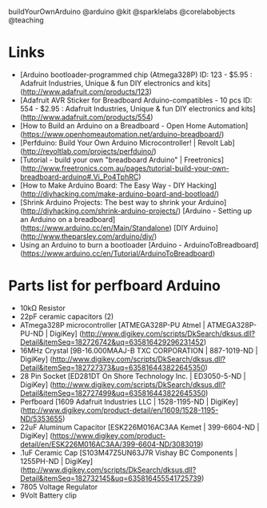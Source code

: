 buildYourOwnArduino
@arduino @kit @sparklelabs @corelabobjects @teaching

# Links

+ [Arduino bootloader-programmed chip (Atmega328P) ID: 123 - $5.95 : Adafruit Industries, Unique & fun DIY electronics and kits] (http://www.adafruit.com/products/123)
+ [Adafruit AVR Sticker for Breadboard Arduino-compatibles - 10 pcs ID: 554 - $2.95 : Adafruit Industries, Unique & fun DIY electronics and kits] (http://www.adafruit.com/products/554)
+ [How to Build an Arduino on a Breadboard - Open Home Automation] (https://www.openhomeautomation.net/arduino-breadboard/)
+ [Perfduino: Build Your Own Arduino Microcontroller! | Revolt Lab] (http://revoltlab.com/projects/perfduino/)
+ [Tutorial - build your own "breadboard Arduino" | Freetronics] (http://www.freetronics.com.au/pages/tutorial-build-your-own-breadboard-arduino#.Vi_Po4TphRC)
+ [How to Make Arduino Board: The Easy Way - DIY Hacking] (http://diyhacking.com/make-arduino-board-and-bootload/)
+ [Shrink Arduino Projects: The best way to shrink your Arduino] (http://diyhacking.com/shrink-arduino-projects/)
[Arduino - Setting up an Arduino on a breadboard] (https://www.arduino.cc/en/Main/Standalone)
[DIY Arduino] (http://www.theparsley.com/arduino/diy/)
+ Using an Arduino to burn a bootloader [Arduino - ArduinoToBreadboard] (https://www.arduino.cc/en/Tutorial/ArduinoToBreadboard)

# Parts list for perfboard Arduino

+ 10kΩ Resistor
+ 22pF ceramic capacitors (2)
+ ATmega328P microcontroller [ATMEGA328P-PU Atmel | ATMEGA328P-PU-ND | DigiKey] (http://www.digikey.com/scripts/DkSearch/dksus.dll?Detail&itemSeq=182726742&uq=635816429296231452)
+ 16MHz Crystal [9B-16.000MAAJ-B TXC CORPORATION | 887-1019-ND | DigiKey] (http://www.digikey.com/scripts/DkSearch/dksus.dll?Detail&itemSeq=182727373&uq=635816443822645350)
+ 28 Pin Socket [ED281DT On Shore Technology Inc. | ED3050-5-ND | DigiKey] (http://www.digikey.com/scripts/DkSearch/dksus.dll?Detail&itemSeq=182727499&uq=635816443822645350)
+ Perfboard [1609 Adafruit Industries LLC | 1528-1195-ND | DigiKey] (http://www.digikey.com/product-detail/en/1609/1528-1195-ND/5353655)
+ 22uF Aluminum Capacitor [ESK226M016AC3AA Kemet | 399-6604-ND | DigiKey] (https://www.digikey.com/product-detail/en/ESK226M016AC3AA/399-6604-ND/3083019)
+ .1uF Ceramic Cap [S103M47Z5UN63J7R Vishay BC Components | 1255PH-ND | DigiKey] (http://www.digikey.com/scripts/DkSearch/dksus.dll?Detail&itemSeq=182732145&uq=635816455541725739)
+ 7805 Voltage Regulator
+ 9Volt Battery clip

